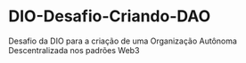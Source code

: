 # DIO-Desafio-Criando-DAO
Desafio da DIO para a criação de uma Organização Autônoma Descentralizada nos padrões Web3
